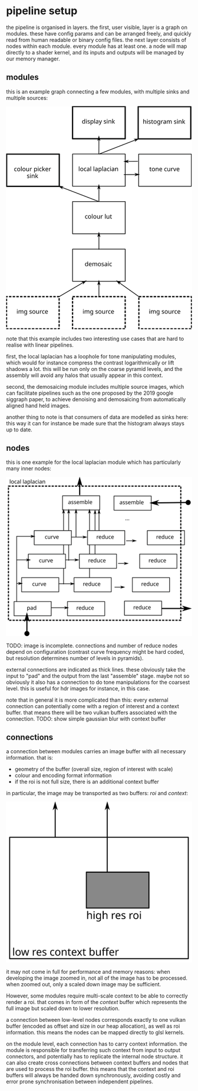 # pipeline setup

the pipeline is organised in layers. the first, user visible, layer is a graph
on modules. these have config params and can be arranged freely, and quickly
read from human readable or binary config files. the next layer consists of
nodes within each module. every module has at least one. a node will map
directly to a shader kernel, and its inputs and outputs will be managed by our
memory manager.

## modules

this is an example graph connecting a few modules, with multiple sinks and
multiple sources:

![](images/modules.svg)

note that this example includes two interesting use cases that are hard
to realise with linear pipelines.

first, the local laplacian has a loophole for tone manipulating modules, which
would for instance compress the contrast logarithmically or lift shadows a lot.
this will be run only on the coarse pyramid levels, and the assembly will avoid
any halos that usually appear in this context.

second, the demosaicing module includes multiple source images, which can
facilitate pipelines such as the one proposed by the 2019 google siggraph
paper, to achieve denoising and demosaicing from automatically aligned hand
held images.

another thing to note is that consumers of data are modelled as sinks here:
this way it can for instance be made sure that the histogram always stays
up to date.

## nodes

this is one example for the local laplacian module which has particularly many
inner nodes:

![](images/nodes.svg)

TODO: image is incomplete. connections and number of reduce nodes depend on
configuration (contrast curve frequency might be hard coded, but resolution
determines number of levels in pyramids).

external connections are indicated as thick lines. these obviously take the
input to "pad" and the output from the last "assemble" stage. maybe not so
obviously it also has a connection to do tone manipulations for the coarsest
level.  this is useful for hdr images for instance, in this case.

note that in general it is more complicated than this: every external connection
can potentially come with a region of interest and a context buffer. that means
there will be two vulkan buffers associated with the connection.
TODO: show simple gaussian blur with context buffer

## connections

a connection between modules carries an image buffer with all necessary
information. that is:

* geometry of the buffer (overall size, region of interest with scale)
* colour and encoding format information
* if the roi is not full size, there is an additional context buffer

in particular, the image may be transported as two buffers: *roi* and *context*:

![](images/roi.svg)

it may not come in full for performance and memory reasons: when
developing the image zoomed in, not all of the image has to be processed.
when zoomed out, only a scaled down image may be sufficient.

However, some modules require multi-scale context to be able to correctly
render a roi. that comes in form of the *context* buffer which represents
the full image but scaled down to lower resolution.

a connection between low-level nodes corresponds exactly to one vulkan buffer
(encoded as offset and size in our heap allocation), as well as roi
information. this means the nodes can be mapped directly to glsl kernels.

on the module level, each connection has to carry context information. the
module is responsible for transferring such context from input to output connectors,
and potentially has to replicate the internal node structure. it can also
create cross connections between context buffers and nodes that are used to
process the roi buffer. this means that the context and roi buffers will always
be handed down synchronously, avoiding costly and error prone synchronisation
between independent pipelines.
